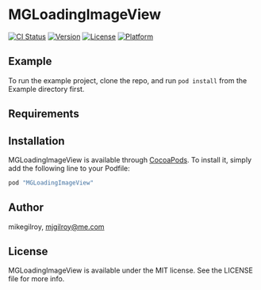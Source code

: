 # MGLoadingImageView

[![CI Status](http://img.shields.io/travis/mikegilroy/MGLoadingImageView.svg?style=flat)](https://travis-ci.org/mikegilroy/MGLoadingImageView)
[![Version](https://img.shields.io/cocoapods/v/MGLoadingImageView.svg?style=flat)](http://cocoapods.org/pods/MGLoadingImageView)
[![License](https://img.shields.io/cocoapods/l/MGLoadingImageView.svg?style=flat)](http://cocoapods.org/pods/MGLoadingImageView)
[![Platform](https://img.shields.io/cocoapods/p/MGLoadingImageView.svg?style=flat)](http://cocoapods.org/pods/MGLoadingImageView)

## Example

To run the example project, clone the repo, and run `pod install` from the Example directory first.

## Requirements

## Installation

MGLoadingImageView is available through [CocoaPods](http://cocoapods.org). To install
it, simply add the following line to your Podfile:

```ruby
pod "MGLoadingImageView"
```

## Author

mikegilroy, mjgilroy@me.com

## License

MGLoadingImageView is available under the MIT license. See the LICENSE file for more info.
